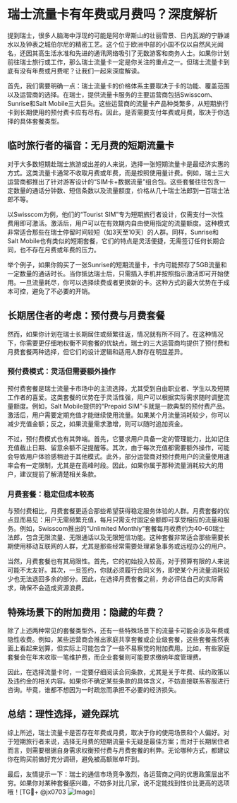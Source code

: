 # 瑞士流量卡有年费或月费吗？深度解析

提到瑞士，很多人脑海中浮现的可能是阿尔卑斯山的壮丽雪景、日内瓦湖的宁静湖水以及钟表之城伯尔尼的精密工艺。这个位于欧洲中部的小国不仅以自然风光闻名，还因其高生活水准和先进的通讯网络吸引了无数游客和商务人士。如果你计划前往瑞士旅行或工作，那么瑞士流量卡一定是你关注的重点之一。但瑞士流量卡到底有没有年费或月费呢？让我们一起来深度解读。

首先，我们需要明确一点：瑞士流量卡的价格体系主要取决于卡的功能、覆盖范围以及运营商的选择。在瑞士，提供流量卡服务的主要运营商包括Swisscom、Sunrise和Salt Mobile三大巨头。这些运营商的流量卡产品种类繁多，从短期旅行卡到长期使用的预付费卡应有尽有。因此，是否需要支付年费或月费，取决于你选择的具体套餐类型。

## 临时旅行者的福音：无月费的短期流量卡

对于大多数短期赴瑞士旅游或出差的人来说，选择一张短期流量卡是最经济实惠的方式。这类流量卡通常不收取月费或年费，而是按照使用量计费。例如，瑞士三大运营商都推出了针对游客设计的“SIM卡+数据流量”组合包。这些套餐往往包含一定数量的通话分钟数、短信条数以及流量额度，价格从几十瑞士法郎到一百瑞士法郎不等。

以Swisscom为例，他们的“Tourist SIM”专为短期旅行者设计，仅需支付一次性费用即可激活。激活后，用户可以在有效期内自由使用指定的流量额度。这种模式非常适合那些在瑞士停留时间较短（如3天至10天）的人群。同样，Sunrise和Salt Mobile也有类似的短期套餐，它们的特点是灵活便捷，无需签订任何长期合同，也不存在月费或年费的压力。

举个例子，如果你购买了一张Sunrise的短期流量卡，卡内可能预存了5GB流量和一定数量的通话时长。当你抵达瑞士后，只需插入手机并按照指示激活即可开始使用。一旦流量耗尽，你可以选择续费或者更换新的卡。这种方式的最大优势在于成本可控，避免了不必要的开销。

## 长期居住者的考虑：预付费与月费套餐

然而，如果你计划在瑞士长期居住或频繁往返，情况就有所不同了。在这种情况下，你需要更仔细地权衡不同套餐的优缺点。瑞士的三大运营商均提供了预付费和月费套餐两种选择，但它们的设计逻辑和适用人群存在明显差异。

### 预付费模式：灵活但需要额外操作

预付费套餐是瑞士流量卡市场中的主流选择，尤其受到自由职业者、学生以及短期工作者的喜爱。这类套餐的优势在于灵活性强，用户可以根据实际需求随时调整流量额度。例如，Salt Mobile提供的“Prepaid SIM”卡就是一款典型的预付费产品。激活后，用户需要定期充值才能继续使用流量。如果某个月流量消耗较少，你可以减少充值金额；反之，如果流量需求激增，则可以随时追加资金。

不过，预付费模式也有其弊端。首先，它要求用户具备一定的管理能力，比如记住充值截止日期、留意余额不足提醒等。其次，由于每次充值都需要额外操作，可能会导致用户体验感稍逊于其他模式。此外，部分运营商对预付费用户的流量使用速率会有一定限制，尤其是在高峰时段。因此，如果你属于那种流量消耗较大的用户，建议提前了解清楚相关条款。

### 月费套餐：稳定但成本较高

与预付费相比，月费套餐更适合那些希望获得稳定服务体验的人群。月费套餐的优点显而易见：用户无需频繁充值，每月只需支付固定金额即可享受相应的流量和服务。例如，Swisscom推出的“Unlimited Monthly”套餐每月收费约为40-60瑞士法郎，包含无限流量、无限通话以及无限短信功能。这种套餐非常适合那些需要长期使用移动互联网的人群，尤其是那些经常需要处理紧急事务或远程办公的用户。

当然，月费套餐也有其局限性。首先，它的初始投入较高，对于预算有限的人来说可能不太友好。其次，一旦签约，你就必须履行合同义务，即使某个月流量消耗较少也无法退回多余的部分。因此，在选择月费套餐之前，务必评估自己的实际需求，确保不会造成资源浪费。

## 特殊场景下的附加费用：隐藏的年费？

除了上述两种常见的套餐类型外，还有一些特殊场景下的流量卡可能会涉及年费或隐性收费。例如，某些运营商会推出家庭共享套餐或企业级套餐，这些套餐虽然表面上看起来划算，但实际上可能包含了一些不易察觉的附加费用。比如，有些家庭套餐会在年末收取一笔维护费，而企业套餐则可能要求缴纳年度管理费。

因此，在选择流量卡时，一定要仔细阅读合同条款，尤其是关于年费、续约政策以及违约金的相关内容。如果你不确定某些条款的具体含义，不妨直接联系客服进行咨询。毕竟，谁都不想因为一时疏忽而承担不必要的经济损失。

## 总结：理性选择，避免踩坑

综上所述，瑞士流量卡是否存在年费或月费，取决于你的使用场景和个人偏好。对于短期旅行者来说，选择无月费的短期流量卡无疑是最佳方案；而对于长期居住者而言，则需要根据自身需求权衡预付费与月费套餐的利弊。无论哪种方式，都建议你在购买前做好充分调研，避免被高额账单吓到。

最后，友情提示一下：瑞士的通信市场竞争激烈，各运营商之间的优惠政策层出不穷。如果你对某种套餐感兴趣，不妨多对比几家，说不定能找到性价比更高的选项哦！[TG💪+ @jx0703 ![Image](https://github.com/user-attachments/assets/dbca1d08-cadb-493c-b0ec-ad6f7a83f270)]